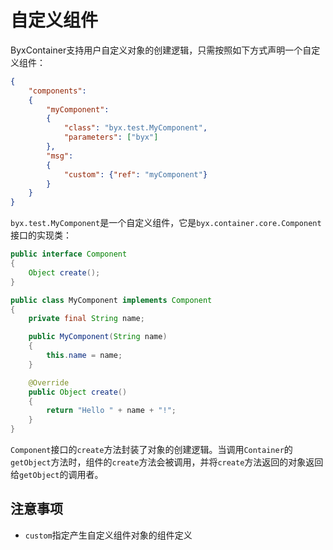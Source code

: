 # 自定义组件

ByxContainer支持用户自定义对象的创建逻辑，只需按照如下方式声明一个自定义组件：

```json
{
    "components":
    {
        "myComponent":
        {
            "class": "byx.test.MyComponent",
            "parameters": ["byx"]
        },
        "msg":
        {
            "custom": {"ref": "myComponent"}
        }
    }
}
```

`byx.test.MyComponent`是一个自定义组件，它是`byx.container.core.Component`接口的实现类：

```java
public interface Component
{
    Object create();
}

public class MyComponent implements Component
{
    private final String name;

    public MyComponent(String name)
    {
        this.name = name;
    }

    @Override
    public Object create()
    {
        return "Hello " + name + "!";
    }
}
```

`Component`接口的`create`方法封装了对象的创建逻辑。当调用`Container`的`getObject`方法时，组件的`create`方法会被调用，并将`create`方法返回的对象返回给`getObject`的调用者。

## 注意事项

* `custom`指定产生自定义组件对象的组件定义
